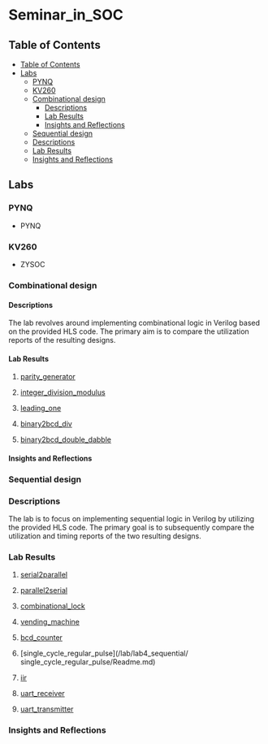 # Seminar_in_SOC

## <a name='TableofContents'></a>Table of Contents
<!-- vscode-markdown-toc -->
* [Table of Contents](#TableofContents)
* [Labs](#Labs)
  * [PYNQ](#PYNQ)
  * [KV260](#KV260)
  * [Combinational design](#Combinationaldesign)
    * [Descriptions](#Descriptions)
    * [Lab Results](#LabResults)
    * [Insights and Reflections](#InsightsandReflections)
  * [Sequential design](#Sequentialdesign)
  * [Descriptions](#Descriptions-1)
  * [Lab Results](#LabResults-1)
  * [Insights and Reflections](#InsightsandReflections-1)

<!-- vscode-markdown-toc-config
	numbering=false
	autoSave=true
	/vscode-markdown-toc-config -->
<!-- /vscode-markdown-toc -->

## <a name='Labs'></a>Labs

### <a name='PYNQ'></a>PYNQ

* PYNQ

### <a name='KV260'></a>KV260

* ZYSOC

### <a name='Combinationaldesign'></a>Combinational design

#### <a name='Descriptions'></a>Descriptions

The lab revolves around implementing combinational logic in Verilog based on the provided HLS code. The primary aim is to compare the utilization reports of the resulting designs.

#### <a name='LabResults'></a>Lab Results

1. [parity_generator](/lab/lab3_combinational/parity_generator/Readme.md)

2. [integer_division_modulus](/lab/lab3_combinational/integer_division_modulus/Readme.md)

3. [leading_one](/lab/lab3_combinational/leading_one/Readme.md)

4. [binary2bcd_div](/lab/lab3_combinational/binary2bcd_div/Readme.md)

5. [binary2bcd_double_dabble](/lab/lab3_combinational/binary2bcd_double_dabble/Readme.md)

#### <a name='InsightsandReflections'></a>Insights and Reflections

### <a name='Sequentialdesign'></a>Sequential design

### <a name='Descriptions-1'></a>Descriptions

The lab is to focus on implementing sequential logic in Verilog by utilizing the provided HLS code. The primary goal is to subsequently compare the utilization and timing reports of the two resulting designs.

### <a name='LabResults-1'></a>Lab Results

1. [serial2parallel](/lab/lab4_sequential/serial2parallel/Readme.md)

2. [parallel2serial](/lab/lab4_sequential/parallel2serial/Readme.md)

3. [combinational_lock](/lab/lab4_sequential/combinational_lock/Readme.md)

4. [vending_machine](/lab/lab4_sequential/vending_machine/Readme.md)

5. [bcd_counter](/lab/lab4_sequential/bcd_counter/Readme.md)

6. [single_cycle_regular_pulse](/lab/lab4_sequential/
single_cycle_regular_pulse/Readme.md)

7. [iir](/lab/lab4_sequential/iir/Readme.md)

8. [uart_receiver](/lab/lab4_sequential/uart_receiver/Readme.md)

9. [uart_transmitter](/lab/lab4_sequential/uart_transmitter/Readme.md)

### <a name='InsightsandReflections-1'></a>Insights and Reflections
